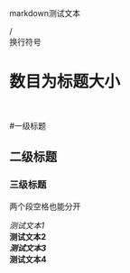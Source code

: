markdown测试文本

/<br/>换行符号
# 数目为标题大小
<br>

#一级标题
## 二级标题
### 三级标题

两个段空格也能分开

*测试文本1*
<br>
**测试文本2**
<br>
***测试文本3***
<br>
****测试文本4****

